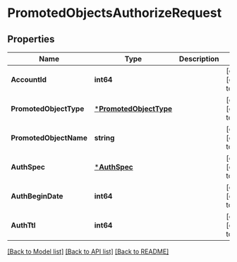 # PromotedObjectsAuthorizeRequest

## Properties
Name | Type | Description | Notes
------------ | ------------- | ------------- | -------------
**AccountId** | **int64** |  | [optional] [default to null]
**PromotedObjectType** | [***PromotedObjectType**](PromotedObjectType.md) |  | [optional] [default to null]
**PromotedObjectName** | **string** |  | [optional] [default to null]
**AuthSpec** | [***AuthSpec**](auth_spec.md) |  | [optional] [default to null]
**AuthBeginDate** | **int64** |  | [optional] [default to null]
**AuthTtl** | **int64** |  | [optional] [default to null]

[[Back to Model list]](../README.md#documentation-for-models) [[Back to API list]](../README.md#documentation-for-api-endpoints) [[Back to README]](../README.md)



